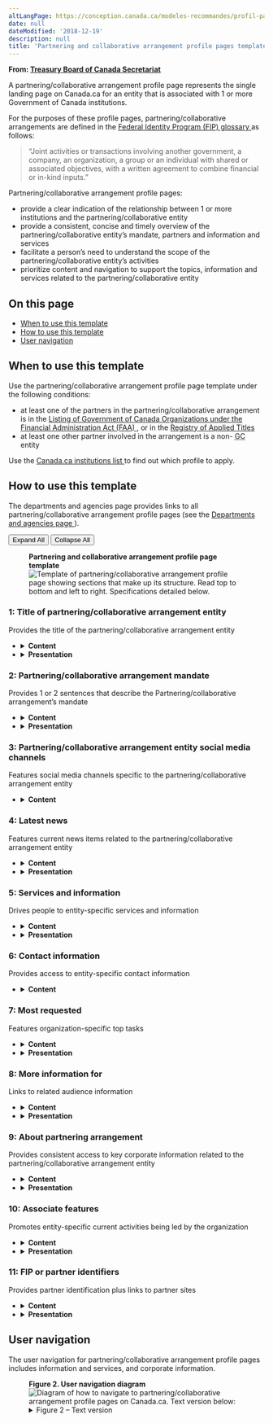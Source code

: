 ```yaml
---
altLangPage: https://conception.canada.ca/modeles-recommandes/profil-partenariat-entente-collaboration.html
date: null
dateModified: '2018-12-19'
description: null
title: 'Partnering and collaborative arrangement profile pages template'
---
```



<div>
 <p class="gc-byline">
  <strong>
   From:
   <a href="https://www.canada.ca/en/treasury-board-secretariat.html">
    Treasury Board of Canada Secretariat
   </a>
  </strong>
 </p>
 <section>
  <p>
   A partnering/collaborative arrangement profile page represents the single landing page on Canada.ca for an entity that is associated with 1 or more Government of Canada institutions.
  </p>
  <p>
   For the purposes of these profile pages, partnering/collaborative arrangements are defined in the
   <a href="https://www.canada.ca/en/treasury-board-secretariat/services/government-communications/federal-identity-program/glossary.html">
    Federal Identity Program (FIP) glossary
   </a>
   as follows:
  </p>
  <blockquote>
   <p>
    “Joint activities or transactions involving another government, a company, an organization, a group or an individual with shared or associated objectives, with a written agreement to combine financial or in-kind inputs.”
   </p>
  </blockquote>
  <p>
   Partnering/collaborative arrangement profile pages:
  </p>
  <ul>
   <li>
    provide a clear indication of the relationship between 1 or more institutions and the partnering/collaborative entity
   </li>
   <li>
    provide a consistent, concise and timely overview of the partnering/collaborative entity’s mandate, partners and information and services
   </li>
   <li>
    facilitate a person’s need to understand the scope of the partnering/collaborative entity’s activities
   </li>
   <li>
    prioritize content and navigation to support the topics, information and services related to the partnering/collaborative entity
   </li>
  </ul>
 </section>
 <section>
  <h2>
   On this page
  </h2>
  <ul>
   <li>
    <a href="#use">
     When to use this template
    </a>
   </li>
   <li>
    <a href="#specifications">
     How to use this template
    </a>
   </li>
   <li>
    <a href="#navigation">
     User navigation
    </a>
   </li>
  </ul>
 </section>
 <section>
  <h2 id="use">
   When to use this template
  </h2>
  <p>
   Use the partnering/collaborative arrangement profile page template under the following conditions:
  </p>
  <ul>
   <li>
    at least one of the partners in the partnering/collaborative arrangement is in the
    <a href="http://laws-lois.justice.gc.ca/eng/acts/f-11/">
     Listing of Government of Canada Organizations under the Financial Administration Act (FAA)
    </a>
    , or in the
    <a href="https://www.tbs-sct.gc.ca/hgw-cgf/oversight-surveillance/communications/fip-pcim/reg-eng.asp">
     Registry of Applied Titles
    </a>
   </li>
   <li>
    at least one other partner involved in the arrangement is a non-
    <abbr title="Government of Canada">
     GC
    </abbr>
    entity
   </li>
  </ul>
  <p>
   Use the
   <a href="https://www.canada.ca/en/government/about/design-system/institutions-list.html">
    Canada.ca institutions list
   </a>
   to find out which profile to apply.
  </p>
 </section>
 <section>
  <h2 id="specifications">
   How to use this template
  </h2>
  <p>
   The departments and agencies page provides links to all partnering/collaborative arrangement profile pages (see the
   <a href="../mandatory-templates/department-agencies-page.html">
    Departments and agencies page
   </a>
   ).
  </p>
  <div class="btn-group mrgn-bttm-sm">
   <button class="btn btn-default wb-toggle" data-toggle='{"selector": "details", "parent": "#template-elements", "type": "on"}' type="button">
    Expand All
   </button>
   <button class="btn btn-default wb-toggle" data-toggle='{"selector": "details", "parent": "#template-elements", "type": "off"}' type="button">
    Collapse All
   </button>
  </div>
  <div class="row">
   <div class="col-lg-6 pull-right">
    <figure class="mrgn-bttm-lg">
     <figcaption class="text-center">
      <b>
       Partnering and collaborative arrangement profile page template
      </b>
     </figcaption>
     <img alt="Template of partnering/collaborative arrangement profile page showing sections that make up its structure. Read top to bottom and left to right. Specifications detailed below." class="full-width" src="https://www.canada.ca/content/dam/tbs-sct/images/government-communications/canada-content-style-guide/partnering-arrangement-profile-eng.jpg"/>
    </figure>
   </div>
   <div class="col-lg-6 pull-left">
    <section id="template-elements">
     <section>
      <h3>
       1: Title of partnering/collaborative arrangement entity
      </h3>
      <p>
       Provides the title of the partnering/collaborative arrangement entity
      </p>
      <ul class="list-unstyled">
       <li id="element1">
        <details class="mrgn-bttm-sm">
         <summary class="wb-toggle" data-toggle='{"print":"on"}'>
          <strong>
           Content
          </strong>
         </summary>
         <ul>
          <li>
           the title of the partnering/collaborative arrangement entity is used
          </li>
          <li>
           do not use acronyms or abbreviations
          </li>
         </ul>
        </details>
       </li>
       <li id="element2">
        <details class="mrgn-bttm-sm">
         <summary class="wb-toggle" data-toggle='{"print":"on"}'>
          <strong>
           Presentation
          </strong>
         </summary>
         <ul>
          <li>
           the title of the partnering/collaborative arrangement entity must be a unique H1
          </li>
          <li>
           must be the first element on the page
          </li>
         </ul>
        </details>
       </li>
      </ul>
     </section>
     <section>
      <h3>
       2: Partnering/collaborative arrangement mandate
      </h3>
      <p>
       Provides 1 or 2 sentences that describe the Partnering/collaborative arrangement’s mandate
      </p>
      <ul class="list-unstyled">
       <li id="element3">
        <details class="mrgn-bttm-sm">
         <summary class="wb-toggle" data-toggle='{"print":"on"}'>
          <strong>
           Content
          </strong>
         </summary>
         <ul>
          <li>
           provides a brief, plain language overview of how the partnering/collaborative arrangement serves the public
          </li>
          <li>
           keep the text short and concise
          </li>
          <li>
           written for a grade 6-8 reading level
          </li>
         </ul>
        </details>
       </li>
       <li id="element4">
        <details class="mrgn-bttm-sm">
         <summary class="wb-toggle" data-toggle='{"print":"on"}'>
          <strong>
           Presentation
          </strong>
         </summary>
         <ul>
          <li>
           appears directly below the title of the partnering/collaborative arrangement entity
          </li>
         </ul>
        </details>
       </li>
      </ul>
     </section>
     <section>
      <h3>
       3: Partnering/collaborative arrangement entity social media channels
      </h3>
      <p>
       Features social media channels specific to the partnering/collaborative arrangement entity
      </p>
      <ul class="list-unstyled">
       <li id="element5">
        <details class="mrgn-bttm-sm">
         <summary class="wb-toggle" data-toggle='{"print":"on"}'>
          <strong>
           Content
          </strong>
         </summary>
         <ul>
          <li>
           use the
           <a href="../common-design-patterns/social-media-channels.html">
            Social media channels block (follow box)
           </a>
           pattern
          </li>
         </ul>
        </details>
       </li>
      </ul>
     </section>
     <section>
      <h3>
       4: Latest news
      </h3>
      <p>
       Features current news items related to the partnering/collaborative arrangement entity
      </p>
      <ul class="list-unstyled">
       <li id="element7">
        <details class="mrgn-bttm-sm">
         <summary class="wb-toggle" data-toggle='{"print":"on"}'>
          <strong>
           Content
          </strong>
         </summary>
         <ul>
          <li>
           use the
           <a href="../common-design-patterns/latest-news.html">
            Latest news
           </a>
           pattern
          </li>
         </ul>
        </details>
       </li>
       <li id="element8">
        <details class="mrgn-bttm-sm">
         <summary class="wb-toggle" data-toggle='{"print":"on"}'>
          <strong>
           Presentation
          </strong>
         </summary>
         <ul>
          <li>
           appears below the partnering/collaborative arrangement entity social media channels
          </li>
          <li>
           heading is labelled “Latest”
          </li>
         </ul>
        </details>
       </li>
      </ul>
     </section>
     <section>
      <h3>
       5: Services and information
      </h3>
      <p>
       Drives people to entity-specific services and information
      </p>
      <ul class="list-unstyled">
       <li id="element9">
        <details class="mrgn-bttm-sm">
         <summary class="wb-toggle" data-toggle='{"print":"on"}'>
          <strong>
           Content
          </strong>
         </summary>
         <ul>
          <li>
           use the
           <a href="../common-design-patterns/services-information.html">
            Services and information
           </a>
           pattern
          </li>
         </ul>
        </details>
       </li>
       <li id="element10">
        <details class="mrgn-bttm-sm">
         <summary class="wb-toggle" data-toggle='{"print":"on"}'>
          <strong>
           Presentation
          </strong>
         </summary>
         <ul>
          <li>
           appears below the latest news block and to the left of “Most requested”
          </li>
          <li>
           heading is labelled “Services and information”
          </li>
         </ul>
        </details>
       </li>
      </ul>
     </section>
     <section>
      <h3>
       6: Contact information
      </h3>
      <p>
       Provides access to entity-specific contact information
      </p>
      <ul class="list-unstyled">
       <li id="element11">
        <details class="mrgn-bttm-sm">
         <summary class="wb-toggle" data-toggle='{"print":"on"}'>
          <strong>
           Content
          </strong>
         </summary>
         <ul>
          <li>
           go to
           <a href="../common-design-patterns/contact-information.html">
            Contact information
           </a>
           , use either the contact address pattern or contact links pattern as appropriate
          </li>
         </ul>
        </details>
       </li>
      </ul>
     </section>
     <section>
      <h3>
       7: Most requested
      </h3>
      <p>
       Features organization-specific top tasks
      </p>
      <ul class="list-unstyled">
       <li id="element12">
        <details class="mrgn-bttm-sm">
         <summary class="wb-toggle" data-toggle='{"print":"on"}'>
          <strong>
           Content
          </strong>
         </summary>
         <ul>
          <li>
           use this  component to provide shortcuts to the top tasks of the partnering/collaborative  arrangement. However, it should not be used if all of the top tasks are already included as direct links under Services and information
          </li>
          <li>
           use the
           <a href="../common-design-patterns/most-requested.html">
            Most requested
           </a>
           pattern
          </li>
         </ul>
        </details>
       </li>
       <li id="element13">
        <details class="mrgn-bttm-sm">
         <summary class="wb-toggle" data-toggle='{"print":"on"}'>
          <strong>
           Presentation
          </strong>
         </summary>
         <ul>
          <li>
           appears to the right of “Services and information” and below “Contact us”
          </li>
          <li>
           heading is labelled “Most requested”
          </li>
         </ul>
        </details>
       </li>
      </ul>
     </section>
     <section>
      <h3>
       8: More information for
      </h3>
      <p>
       Links to related audience information
      </p>
      <ul class="list-unstyled">
       <li id="element14">
        <details class="mrgn-bttm-sm">
         <summary class="wb-toggle" data-toggle='{"print":"on"}'>
          <strong>
           Content
          </strong>
         </summary>
         <ul>
          <li>
           use the
           <a href="../common-design-patterns/more-information.html">
            More information for
           </a>
           pattern
          </li>
         </ul>
        </details>
       </li>
       <li id="element15">
        <details class="mrgn-bttm-sm">
         <summary class="wb-toggle" data-toggle='{"print":"on"}'>
          <strong>
           Presentation
          </strong>
         </summary>
         <ul>
          <li>
           appears below “Most requested”
          </li>
          <li>
           heading is labelled “More information for”
          </li>
         </ul>
        </details>
       </li>
      </ul>
     </section>
     <section>
      <h3>
       9: About partnering arrangement
      </h3>
      <p>
       Provides consistent access to key corporate information related to the partnering/collaborative arrangement entity
      </p>
      <ul class="list-unstyled">
       <li id="element16">
        <details class="mrgn-bttm-sm">
         <summary class="wb-toggle" data-toggle='{"print":"on"}'>
          <strong>
           Content
          </strong>
         </summary>
         <ul>
          <li>
           it consists of a series of links to entity-specific content that is not presented elsewhere on the page
          </li>
          <li>
           order and label headings as follows:
           <dl class="dl-horizontal">
            <dt>
             <strong>
              Mandate
             </strong>
            </dt>
            <dd>
             <ul>
              <li>
               links to a page providing the partnering/collaborative arrangement entity’s mandate, vision and objectives
              </li>
             </ul>
            </dd>
            <dt>
             <strong>
              List of Partners
             </strong>
            </dt>
            <dd>
             <ul>
              <li>
               links to a page providing the partnering/collaborative arrangement entity’s partners (i.e. federal/provincial/territorial, international or non-governmental organizations)
              </li>
             </ul>
            </dd>
            <dt>
             <strong>
              Organizational structure
             </strong>
            </dt>
            <dd>
             <ul>
              <li>
               links to a page providing the partnering/collaborative arrangement entity’s organizational chart or structure
              </li>
             </ul>
            </dd>
           </dl>
          </li>
         </ul>
        </details>
       </li>
       <li id="element17">
        <details class="mrgn-bttm-sm">
         <summary class="wb-toggle" data-toggle='{"print":"on"}'>
          <strong>
           Presentation
          </strong>
         </summary>
         <ul>
          <li>
           heading is labelled “About [name of partnering arrangement]”
          </li>
         </ul>
        </details>
       </li>
      </ul>
     </section>
     <section>
      <h3>
       10: Associate features
      </h3>
      <p>
       Promotes entity-specific current activities being led by the organization
      </p>
      <ul class="list-unstyled">
       <li id="element18">
        <details class="mrgn-bttm-sm">
         <summary class="wb-toggle" data-toggle='{"print":"on"}'>
          <strong>
           Content
          </strong>
         </summary>
         <ul>
          <li>
           use the
           <a href="../common-design-patterns/feature-tiles.html">
            Context-specific features
           </a>
           pattern
          </li>
         </ul>
        </details>
       </li>
       <li id="element19">
        <details class="mrgn-bttm-sm">
         <summary class="wb-toggle" data-toggle='{"print":"on"}'>
          <strong>
           Presentation
          </strong>
         </summary>
         <ul>
          <li>
           heading is labelled “Features”
          </li>
         </ul>
        </details>
       </li>
      </ul>
     </section>
     <section>
      <h3>
       11: FIP or partner identifiers
      </h3>
      <p>
       Provides partner identification plus links to partner sites
      </p>
      <ul class="list-unstyled">
       <li id="element20">
        <details class="mrgn-bttm-sm">
         <summary class="wb-toggle" data-toggle='{"print":"on"}'>
          <strong>
           Content
          </strong>
         </summary>
         <ul>
          <li>
           this component provides a visual representation of the partners within the partnering/collaborative arrangement
          </li>
         </ul>
        </details>
       </li>
       <li id="element21">
        <details class="mrgn-bttm-sm">
         <summary class="wb-toggle" data-toggle='{"print":"on"}'>
          <strong>
           Presentation
          </strong>
         </summary>
         <ul>
          <li>
           appears at the bottom of the page
          </li>
          <li>
           appears below Features
          </li>
          <li>
           images are hyperlinked
          </li>
          <li>
           a text link below the image is hyperlinked to the organization’s home page
          </li>
         </ul>
        </details>
       </li>
      </ul>
     </section>
    </section>
   </div>
  </div>
 </section>
 <section>
  <h2 id="navigation">
   User navigation
  </h2>
  <p>
   The user navigation for partnering/collaborative arrangement profile pages includes information and services, and corporate information.
  </p>
  <figure class="mrgn-bttm-lg">
   <figcaption class="text-center">
    <b>
     Figure 2. User navigation diagram
    </b>
   </figcaption>
   <img alt="Diagram of how to navigate to partnering/collaborative arrangement profile pages on Canada.ca. Text version below:" class="img-responsive center-block" src="https://www.canada.ca/content/dam/tbs-sct/images/government-communications/canada-content-style-guide/partnership-collaboration-profile-pages-ia-eng.png"/>
   <details>
    <summary class="wb-toggle" data-toggle='{"print":"on"}'>
     Figure 2 – Text version
    </summary>
    <p>
     Partnering/collaborative arrangement profile pages can be accessed from the Canada.ca departments and agencies page and topic pages.
    </p>
   </details>
  </figure>
 </section>
</div>


